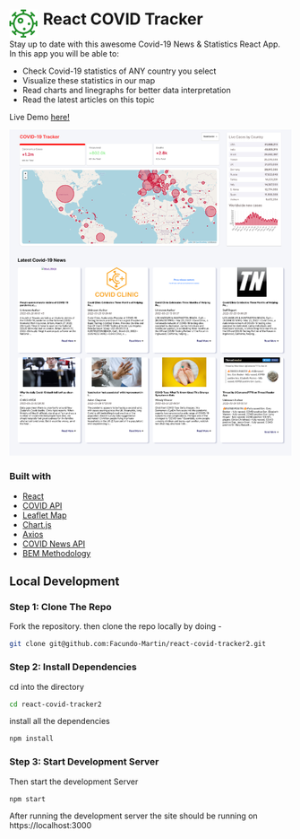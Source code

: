 # React COVID Tracker <img align="left" alt="Covid" width="50px" src="https://github.com/Facundo-Martin/react-covid-tracker2/blob/master/COVIDicon.SVG" style="padding-right:10px; fill:green;" />

Stay up to date with this awesome Covid-19 News & Statistics React App.  
In this app you will be able to:

- Check Covid-19 statistics of ANY country you select
- Visualize these statistics in our map
- Read charts and linegraphs for better data interpretation
- Read the latest articles on this topic

Live Demo [here!](https://react-covid-tracker2-db6b3.web.app/)
<br />

![preview img](/preview.png)

### Built with

- [React](http://reactjs.org/)
- [COVID API](https://disease.sh/)
- [Leaflet Map](https://leafletjs.com/SlavaUkraini/)
- [Chart.js](https://www.chartjs.org/)
- [Axios](/https://axios-http.com/)
- [COVID News API](https://rapidapi.com/newscatcher-api-newscatcher-api-default/api/covid-19-news/)
- [BEM Methodology](https://http://getbem.com/)

## Local Development

### Step 1: Clone The Repo

Fork the repository. then clone the repo locally by doing -

```bash
git clone git@github.com:Facundo-Martin/react-covid-tracker2.git
```

### Step 2: Install Dependencies

cd into the directory

```bash
cd react-covid-tracker2
```

install all the dependencies

```bash
npm install
```

### Step 3: Start Development Server

Then start the development Server

```
npm start
```

After running the development server the site should be running on https://localhost:3000
